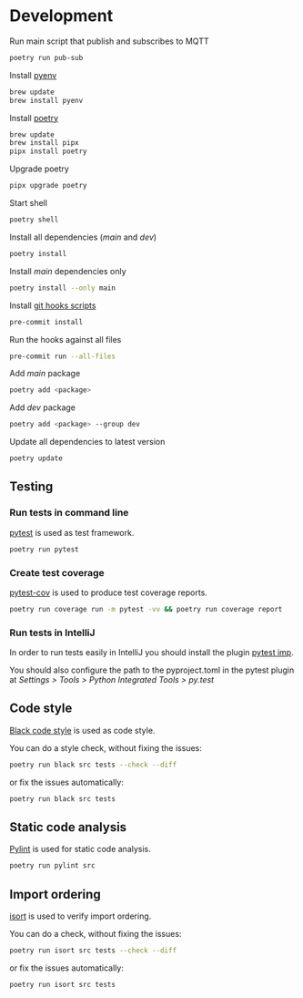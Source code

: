 # Development

Run main script that publish and subscribes to MQTT

```bash
poetry run pub-sub
```

Install [pyenv](https://github.com/pyenv/pyenv#homebrew-in-macos)

```bash
brew update
brew install pyenv
```

Install [poetry](https://python-poetry.org/docs/)

```bash
brew update
brew install pipx
pipx install poetry
```

Upgrade poetry

```bash
pipx upgrade poetry
```

Start shell

```bash
poetry shell
```

Install all dependencies (_main_ and _dev_)

```bash
poetry install
```

Install _main_ dependencies only

```bash
poetry install --only main
```

Install [git hooks scripts](https://pre-commit.com)

```bash
pre-commit install
```

Run the hooks against all files
```bash
pre-commit run --all-files
```

Add _main_ package

```bash
poetry add <package>
```

Add _dev_ package

```bash
poetry add <package> --group dev
```

Update all dependencies to latest version

```bash
poetry update
```

## Testing

### Run tests in command line

[pytest](https://docs.pytest.org/en/latest/) is used as test framework.

```bash
poetry run pytest
```

### Create test coverage

[pytest-cov](https://pypi.org/project/pytest-cov/) is used to produce test coverage reports.

```bash
poetry run coverage run -m pytest -vv && poetry run coverage report
```

### Run tests in IntelliJ

In order to run tests easily in IntelliJ you should install the
plugin [pytest imp](https://plugins.jetbrains.com/plugin/14202-pytest-imp).

You should also configure the path to the pyproject.toml in the pytest plugin at _Settings > Tools > Python Integrated
Tools > py.test_

## Code style

[Black code style](https://black.readthedocs.io/en/stable/the_black_code_style/current_style.html) is used as code
style.

You can do a style check, without fixing the issues:

```bash
poetry run black src tests --check --diff
```

or fix the issues automatically:

```bash
poetry run black src tests
```

## Static code analysis

[Pylint](https://pylint.pycqa.org/en/latest/) is used for static code analysis.

```bash
poetry run pylint src
```

## Import ordering

[isort](https://pycqa.github.io/isort/) is used to verify import ordering.

You can do a check, without fixing the issues:

```bash
poetry run isort src tests --check --diff
```

or fix the issues automatically:

```bash
poetry run isort src tests
```
